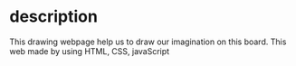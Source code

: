 # description
This drawing webpage help us to draw our imagination on this board.
This web made by using HTML, CSS, javaScript
